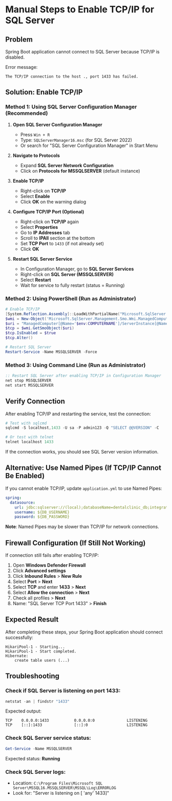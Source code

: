 # Manual Steps to Enable TCP/IP for SQL Server

## Problem
Spring Boot application cannot connect to SQL Server because TCP/IP is disabled.

Error message:
```
The TCP/IP connection to the host ., port 1433 has failed.
```

## Solution: Enable TCP/IP

### Method 1: Using SQL Server Configuration Manager (Recommended)

1. **Open SQL Server Configuration Manager**
   - Press `Win + R`
   - Type: `SQLServerManager16.msc` (for SQL Server 2022)
   - Or search for "SQL Server Configuration Manager" in Start Menu

2. **Navigate to Protocols**
   - Expand **SQL Server Network Configuration**
   - Click on **Protocols for MSSQLSERVER** (default instance)

3. **Enable TCP/IP**
   - Right-click on **TCP/IP**
   - Select **Enable**
   - Click **OK** on the warning dialog

4. **Configure TCP/IP Port (Optional)**
   - Right-click on **TCP/IP** again
   - Select **Properties**
   - Go to **IP Addresses** tab
   - Scroll to **IPAll** section at the bottom
   - Set **TCP Port** to `1433` (if not already set)
   - Click **OK**

5. **Restart SQL Server Service**
   - In Configuration Manager, go to **SQL Server Services**
   - Right-click on **SQL Server (MSSQLSERVER)**
   - Select **Restart**
   - Wait for service to fully restart (status = Running)

### Method 2: Using PowerShell (Run as Administrator)

```powershell
# Enable TCP/IP
[System.Reflection.Assembly]::LoadWithPartialName("Microsoft.SqlServer.SqlWmiManagement") | Out-Null
$wmi = New-Object('Microsoft.SqlServer.Management.Smo.Wmi.ManagedComputer')
$uri = "ManagedComputer[@Name='$env:COMPUTERNAME']/ServerInstance[@Name='MSSQLSERVER']/ServerProtocol[@Name='Tcp']"
$tcp = $wmi.GetSmoObject($uri)
$tcp.IsEnabled = $true
$tcp.Alter()

# Restart SQL Server
Restart-Service -Name MSSQLSERVER -Force
```

### Method 3: Using Command Line (Run as Administrator)

```cmd
:: Restart SQL Server after enabling TCP/IP in Configuration Manager
net stop MSSQLSERVER
net start MSSQLSERVER
```

## Verify Connection

After enabling TCP/IP and restarting the service, test the connection:

```powershell
# Test with sqlcmd
sqlcmd -S localhost,1433 -U sa -P admin123 -Q "SELECT @@VERSION" -C

# Or test with telnet
telnet localhost 1433
```

If the connection works, you should see SQL Server version information.

## Alternative: Use Named Pipes (If TCP/IP Cannot Be Enabled)

If you cannot enable TCP/IP, update `application.yml` to use Named Pipes:

```yaml
spring:
  datasource:
    url: jdbc:sqlserver://(local);databaseName=dentalclinic_db;integratedSecurity=false;encrypt=false;trustServerCertificate=true
    username: ${DB_USERNAME}
    password: ${DB_PASSWORD}
```

**Note**: Named Pipes may be slower than TCP/IP for network connections.

## Firewall Configuration (If Still Not Working)

If connection still fails after enabling TCP/IP:

1. Open **Windows Defender Firewall**
2. Click **Advanced settings**
3. Click **Inbound Rules** > **New Rule**
4. Select **Port** > **Next**
5. Select **TCP** and enter **1433** > **Next**
6. Select **Allow the connection** > **Next**
7. Check all profiles > **Next**
8. Name: "SQL Server TCP Port 1433" > **Finish**

## Expected Result

After completing these steps, your Spring Boot application should connect successfully:

```
HikariPool-1 - Starting...
HikariPool-1 - Start completed.
Hibernate: 
    create table users (...)
```

## Troubleshooting

### Check if SQL Server is listening on port 1433:
```powershell
netstat -an | findstr "1433"
```

Expected output:
```
TCP    0.0.0.0:1433           0.0.0.0:0              LISTENING
TCP    [::]:1433              [::]:0                 LISTENING
```

### Check SQL Server service status:
```powershell
Get-Service -Name MSSQLSERVER
```

Expected status: **Running**

### Check SQL Server logs:
- Location: `C:\Program Files\Microsoft SQL Server\MSSQL16.MSSQLSERVER\MSSQL\Log\ERRORLOG`
- Look for: "Server is listening on [ 'any' <ipv4> 1433]"
